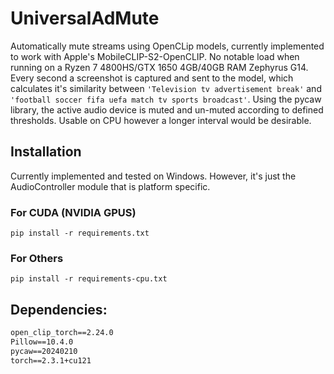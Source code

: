 # UniversalAdMute

Automatically mute streams using OpenCLip models, currently implemented to work with Apple's MobileCLIP-S2-OpenCLIP. No notable load when running on a Ryzen 7 4800HS/GTX 1650 4GB/40GB RAM Zephyrus G14. Every second a screenshot is captured and sent to the model, which calculates it's similarity between `'Television tv advertisement break'` and `'football soccer fifa uefa match tv sports broadcast'`. Using the pycaw library, the active audio device is muted and un-muted according to defined thresholds. Usable on CPU however a longer interval would be desirable.

## Installation
Currently implemented and tested on Windows. However, it's just the AudioController module that is platform specific.
### For CUDA (NVIDIA GPUS)
`pip install -r requirements.txt`

### For Others
`pip install -r requirements-cpu.txt`


## Dependencies:
```comtypes==1.4.4
open_clip_torch==2.24.0
Pillow==10.4.0
pycaw==20240210
torch==2.3.1+cu121
```
